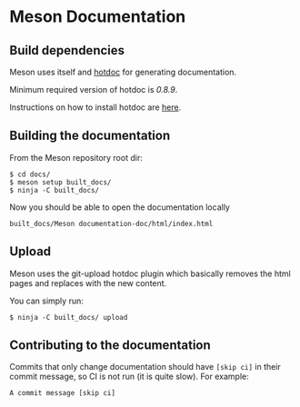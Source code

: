 # Meson Documentation

## Build dependencies

Meson uses itself and [hotdoc](https://github.com/hotdoc/hotdoc) for generating documentation.

Minimum required version of hotdoc is *0.8.9*.

Instructions on how to install hotdoc are [here](https://hotdoc.github.io/installing.html).

## Building the documentation

From the Meson repository root dir:
```
$ cd docs/
$ meson setup built_docs/
$ ninja -C built_docs/
```
Now you should be able to open the documentation locally
```
built_docs/Meson documentation-doc/html/index.html
```

## Upload

Meson uses the git-upload hotdoc plugin which basically
removes the html pages and replaces with the new content.

You can simply run:
```
$ ninja -C built_docs/ upload
```

## Contributing to the documentation

Commits that only change documentation should have `[skip ci]` in their commit message, so CI is not run (it is quite slow).
For example:
```
A commit message [skip ci]
```
